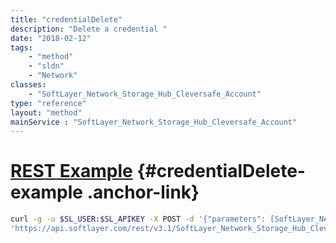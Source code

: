 ```yaml
---
title: "credentialDelete"
description: "Delete a credential "
date: "2018-02-12"
tags:
    - "method"
    - "sldn"
    - "Network"
classes:
    - "SoftLayer_Network_Storage_Hub_Cleversafe_Account"
type: "reference"
layout: "method"
mainService : "SoftLayer_Network_Storage_Hub_Cleversafe_Account"
---
```


# [REST Example](#credentialDelete-example) <a href="/article/rest/"><i class="fas fa-question"></i></a> {#credentialDelete-example .anchor-link} 
```bash
curl -g -u $SL_USER:$SL_APIKEY -X POST -d '{"parameters": [SoftLayer_Network_Storage_Credential]}' \
'https://api.softlayer.com/rest/v3.1/SoftLayer_Network_Storage_Hub_Cleversafe_Account/{SoftLayer_Network_Storage_Hub_Cleversafe_AccountID}/credentialDelete'
```
